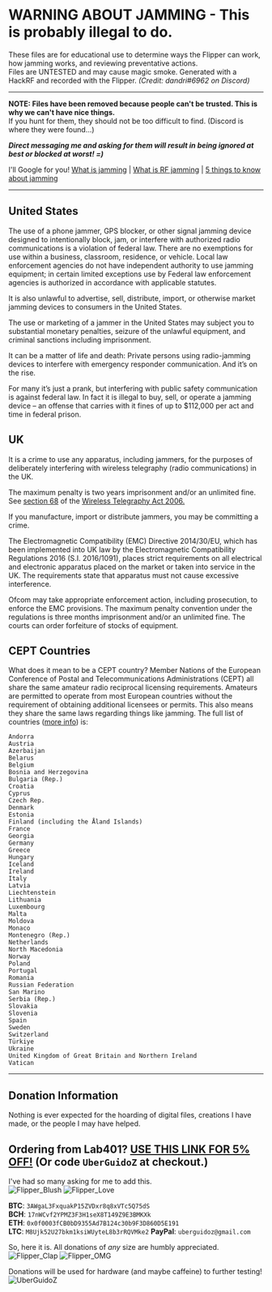 # WARNING ABOUT JAMMING - This is probably illegal to do.

 These files are for educational use to determine ways the Flipper can work, how jamming works, and reviewing preventative actions.<br>
Files are UNTESTED and may cause magic smoke. Generated with a HackRF and recorded with the Flipper. *(Credit: dandri#6962 on Discord)*

-----

**NOTE: Files have been removed because people can't be trusted. This is why we can't have nice things.**<br>
If you hunt for them, they should not be too difficult to find. (Discord is where they were found...)<br>

***Direct messaging me and asking for them will result in being ignored at best or blocked at worst! =)***

I'll Google for you! [What is jamming](https://en.wikipedia.org/wiki/Radio_jamming) | [What is RF jamming](https://getsafeandsound.com/2018/07/rf-jamming/) | [5 things to know about jamming](https://phantom-technologies.com/rf-jamming-equipment/)

-----

## United States

The use of a phone jammer, GPS blocker, or other signal jamming device designed to intentionally block, jam, or interfere with authorized radio communications is a violation of federal law.  There are no exemptions for use within a business, classroom, residence, or vehicle. Local law enforcement agencies do not have independent authority to use jamming equipment; in certain limited exceptions use by Federal law enforcement agencies is authorized in accordance with applicable statutes.

It is also unlawful to advertise, sell, distribute, import, or otherwise market jamming devices to consumers in the United States.

The use or marketing of a jammer in the United States may subject you to substantial monetary penalties, seizure of the unlawful equipment, and criminal sanctions including imprisonment.

It can be a matter of life and death: Private persons using radio-jamming devices to interfere with emergency responder communication. And it’s on the rise.

For many it’s just a prank, but interfering with public safety communication is against federal law. In fact it is illegal to buy, sell, or operate a jamming device – an offense that carries with it fines of up to $112,000 per act and time in federal prison.

## UK

It is a crime to use any apparatus, including jammers, for the purposes of deliberately interfering with wireless telegraphy (radio communications) in the UK. 

The maximum penalty is two years imprisonment and/or an unlimited fine. See [section 68](https://www.legislation.gov.uk/ukpga/2006/36/section/68) of the [Wireless Telegraphy Act 2006.](https://www.legislation.gov.uk/ukpga/2006/36/contents)

If you manufacture, import or distribute jammers, you may be committing a crime. 

The Electromagnetic Compatibility (EMC) Directive 2014/30/EU, which has been implemented into UK law by the Electromagnetic Compatibility Regulations 2016 (S.I. 2016/1091), places strict requirements on all electrical and electronic apparatus placed on the market or taken into service in the UK. The requirements state that apparatus must not cause excessive interference.

Ofcom may take appropriate enforcement action, including prosecution, to enforce the EMC provisions. The maximum penalty convention under the regulations is three months imprisonment and/or an unlimited fine. The courts can order forfeiture of stocks of equipment.

## CEPT Countries

What does it mean to be a CEPT country? Member Nations of the European Conference of Postal and Telecommunications Administrations (CEPT) all share the same amateur radio reciprocal licensing requirements. Amateurs are permitted to operate from most European countries without the requirement of obtaining additional licensees or permits. This also means they share the same laws regarding things like jamming. The full list of countries ([more info](https://www.ero.dk/588adab6-30ee-4724-ba3a-33be7909832e.W5Doc?frames=no&mid=0A27BE3B-3BBD-45BB-8569-BE6C35C74159&)) is:

```Albania
Andorra
Austria
Azerbaijan
Belarus
Belgium
Bosnia and Herzegovina
Bulgaria (Rep.)
Croatia
Cyprus
Czech Rep.
Denmark
Estonia
Finland (including the Åland Islands)
France
Georgia
Germany
Greece
Hungary
Iceland
Ireland
Italy
Latvia
Liechtenstein
Lithuania
Luxembourg
Malta
Moldova
Monaco
Montenegro (Rep.)
Netherlands
North Macedonia
Norway
Poland
Portugal
Romania
Russian Federation
San Marino
Serbia (Rep.)
Slovakia
Slovenia
Spain
Sweden
Switzerland
Türkiye
Ukraine
United Kingdom of Great Britain and Northern Ireland
Vatican
```
-----

## Donation Information

Nothing is ever expected for the hoarding of digital files, creations I have made, or the people I may have helped.

## Ordering from Lab401? [USE THIS LINK FOR 5% OFF!](https://lab401.com/r?id=vsmgoc) (Or code `UberGuidoZ` at checkout.)

I've had so many asking for me to add this.<br>
![Flipper_Blush](https://user-images.githubusercontent.com/57457139/183561666-4424a3cc-679b-4016-a368-24f7e7ad0a88.jpg) ![Flipper_Love](https://user-images.githubusercontent.com/57457139/183561692-381d37bd-264f-4c88-8877-e58d60d9be6e.jpg)

**BTC**: `3AWgaL3FxquakP15ZVDxr8q8xVTc5Q75dS`<br>
**BCH**: `17nWCvf2YPMZ3F3H1seX8T149Z9E3BMKXk`<br>
**ETH**: `0x0f0003fCB0bD9355Ad7B124c30b9F3D860D5E191`<br>
**LTC**: `M8Ujk52U27bkm1ksiWUyteL8b3rRQVMke2`
**PayPal**: `uberguidoz@gmail.com`

So, here it is. All donations of *any* size are humbly appreciated.<br>
![Flipper_Clap](https://user-images.githubusercontent.com/57457139/183561789-2e853ede-8ef7-41e8-a67c-716225177e5d.jpg) ![Flipper_OMG](https://user-images.githubusercontent.com/57457139/183561787-e21bdc1e-b316-4e67-b327-5129503d0313.jpg)

Donations will be used for hardware (and maybe caffeine) to further testing!<br>
![UberGuidoZ](https://cdn.discordapp.com/emojis/1000632669622767686.gif)